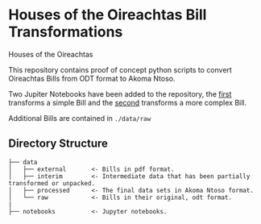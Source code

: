 # Houses of the Oireachtas Bill Transformations

Houses of the Oireachtas

This repository contains proof of concept python scripts to convert Oireachtas Bills from ODT format to Akoma Ntoso.

Two Jupiter Notebooks have been added to the repository, the [first](notebooks/bill-odt-v1.pynb) transforms a simple Bill and the [second](notebooks/bill-odt-v2.pynb) transforms a more complex Bill.

Additional Bills are contained in `./data/raw`

## Directory Structure

```
├── data
│   ├── external       <- Bills in pdf format.
│   ├── interim        <- Intermediate data that has been partially transformed or unpacked.
│   ├── processed      <- The final data sets in Akoma Ntoso format.
│   └── raw            <- Bills in their original, odt format.
|
├── notebooks          <- Jupyter notebooks.
```
